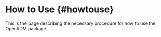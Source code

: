 How to Use          {#howtouse}
========

This is the page describing the necessary procedure for how to use the OpenRDM package.


